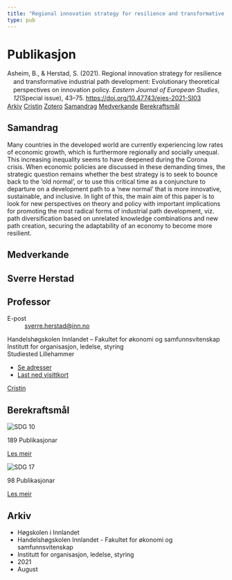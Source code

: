 ```yaml
---
title: "Regional innovation strategy for resilience and transformative industrial path development: Evolutionary theoretical perspectives on innovation policy"
type: pub
---
```

<h1>Publikasjon</h1>
<article id="csl-bib-container-RUIWTY5L" class="csl-bib-container">
  <div class="csl-bib-body" style="line-height: 1.35; padding-left: 1em; text-indent:-1em;">
  <div class="csl-entry">Asheim, B., &amp; Herstad, S. (2021). Regional innovation strategy for resilience and transformative industrial path development: Evolutionary theoretical perspectives on innovation policy. <i>Eastern Journal of European Studies</i>, <i>12</i>(Special issue), 43&#x2013;75. <a href="https://doi.org/10.47743/ejes-2021-SI03">https://doi.org/10.47743/ejes-2021-SI03</a></div>
</div>
  <div class="csl-bib-buttons">
    <a href="#taxonomy-article-RUIWTY5L" class="csl-bib-button">Arkiv</a>
    <a href="https://app.cristin.no/results/show.jsf?id=1925449" alt="Cristin URL" class="csl-bib-button">Cristin</a>
    <a href="http://zotero.org/groups/5022929/items/RUIWTY5L" alt="Zotero URL" class="csl-bib-button">Zotero</a>
    <a href="#abstract-article-RUIWTY5L" class="csl-bib-button">Samandrag</a>
    <a href="#contributors-article-RUIWTY5L" class="csl-bib-button">Medverkande</a>
    <a href="#sdg-article-RUIWTY5L" class="csl-bib-button">Berekraftsmål</a>
  </div>
  <div id="csl-bib-meta-container-RUIWTY5L"></div>
</article>
<div id="csl-bib-meta-RUIWTY5L" class="csl-bib-meta">
  <article id="abstract-article-RUIWTY5L" class="abstract-article">
    <h1>Samandrag</h1>
    Many countries in the developed world are currently experiencing low rates of economic growth, which is furthermore regionally and socially unequal. This increasing inequality seems to have deepened during the Corona crisis. When economic policies are discussed in these demanding times, the strategic question remains whether the best strategy is to seek to bounce back to the ‘old normal’, or to use this critical time as a conjuncture to departure on a development path to a ‘new normal’ that is more innovative, sustainable, and inclusive. In light of this, the main aim of this paper is to look for new perspectives on theory and policy with important implications for promoting the most radical forms of industrial path development, viz. path diversification based on unrelated knowledge combinations and new path creation, securing the adaptability of an economy to become more resilient.
  </article>
  <article id="contributors-article-RUIWTY5L" class="contributors-article">
    <h1>Medverkande</h1>
    <div class="personas">
<div class="vrtx-hinn-person-card">
<div class="photo">
<i class="lar la-user-circle missing-person"></i>
</div>
<div class="info">
<hgroup><h1>Sverre Herstad</h1>
<h2>Professor</h2>
</hgroup><dl>
<dt>E-post</dt>
<dd>
<a href="mailto:sverre.herstad@inn.no">sverre.herstad@inn.no</a>
</dd>
</dl>
<p>
Handelshøgskolen Innlandet – Fakultet for økonomi og samfunnsvitenskap<br>
Institutt for organisasjon, ledelse, styring<br>
Studiested Lillehammer
</p>
<ul class="vrtx-hinn-links">
<li><a href="https://www.inn.no/finn-en-ansatt/sverre-herstad.html#vrtx-hinn-addresses">Se adresser</a></li>
<li><a href="https://www.inn.no/finn-en-ansatt/sverre-herstad.html?vrtx=vcf">Last ned visittkort</a></li>
</ul>
</div>
</div>
<a href="https://app.cristin.no/persons/show.jsf?id=13858" alt="Cristin URL" class="personas-cristin">Cristin</a>
</div>
  </article>
  <article id="sdg-article-RUIWTY5L" class="sdg-article">
    <h1>Berekraftsmål</h1>
    <div class="sdg-container"><div id="sdg10" class="sdg">
<img src="{{< params subfolder >}}images/sdg/sdg10_no.png" class="image" alt="SDG 10">
<div class="sdg-overlay">
<p class="sdg-publication-count"><span>189</span> Publikasjonar</p>
<p><a href="https://www.fn.no/om-fn/fns-baerekraftsmaal/mindre-ulikhet?lang=nno-NO" class="sdg-read-more">Les meir</a></p>
</div>
</div> <div id="sdg17" class="sdg">
<img src="{{< params subfolder >}}images/sdg/sdg17_no.png" class="image" alt="SDG 17">
<div class="sdg-overlay">
<p class="sdg-publication-count"><span>98</span> Publikasjonar</p>
<p><a href="https://www.fn.no/om-fn/fns-baerekraftsmaal/samarbeid-for-aa-naa-maalene?lang=nno-NO" class="sdg-read-more">Les meir</a></p>
</div>
</div></div>
  </article>
  <article id="taxonomy-article-RUIWTY5L" class="taxonomy-article">
    <h1>Arkiv</h1>
    <ul>
      <li>Høgskolen i Innlandet</li>
      <li>Handelshøgskolen Innlandet - Fakultet for økonomi og samfunnsvitenskap</li>
      <li>Institutt for organisasjon, ledelse, styring</li>
      <li>2021</li>
      <li>August</li>
    </ul>
  </article>
</div>

